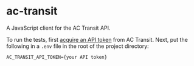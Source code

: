 # ac-transit

A JavaScript client for the AC Transit API.

To run the tests, first [acquire an API token](http://api.actransit.org/transit/Account/Register) from AC Transit. Next, put the following in a `.env` file in the root of the project directory:
```
AC_TRANSIT_API_TOKEN={your API token}
```